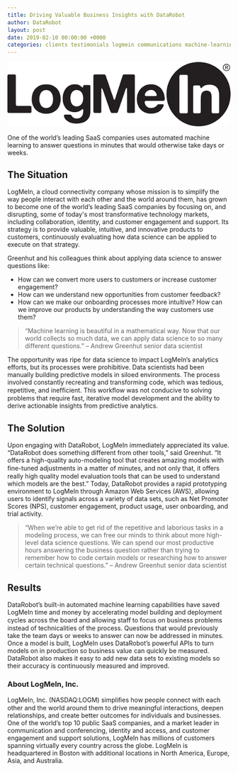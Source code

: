 ```yaml
---
title: Driving Valuable Business Insights with DataRobot
author: DataRobot
layout: post
date: 2019-02-10 00:00:00 +0000
categories: clients testimonials logmein communications machine-learning ai
---
```



![LogMeIn](/img//logmein.png)

One of the world’s leading SaaS companies uses automated machine learning to answer questions in minutes that would otherwise take days or weeks.

## The Situation 
LogMeIn, a cloud connectivity company whose mission is to simplify the way people interact with each other and the world around them, has grown to become one of the world’s leading SaaS companies by focusing on, and disrupting, some of today's most transformative technology markets, including collaboration, identity, and customer engagement and support. Its strategy is to provide valuable, intuitive, and innovative products to customers, continuously evaluating how data science can be applied to execute on that strategy.


Greenhut and his colleagues think about applying data science to answer questions like: 
- How can we convert more users to customers or increase customer engagement? 
- How can we understand new opportunities from customer feedback? 
- How can we make our onboarding processes more intuitive? How can we improve our products by understanding the way customers use them? 

> “Machine learning is beautiful in a mathematical way. Now that our world collects so much data, we can apply data science to so many different questions.” 
– Andrew Greenhut senior data scientist


The opportunity was ripe for data science to impact LogMeIn’s analytics efforts, but its processes were prohibitive. Data scientists had been manually building predictive models in siloed environments. The process involved constantly recreating and transforming code, which was tedious, repetitive, and inefﬁcient. This workﬂow was not conducive to solving problems that require fast, iterative model development and the ability to derive actionable insights from predictive analytics.


## The Solution 
Upon engaging with DataRobot, LogMeIn immediately appreciated its value. “DataRobot does something different from other tools,” said Greenhut. “It offers a high-quality auto-modeling tool that creates amazing models with ﬁne-tuned adjustments in a matter of minutes, and not only that, it offers really high quality model evaluation tools that can be used to understand which models are the best.” Today, DataRobot provides a rapid prototyping environment to LogMeIn through Amazon Web Services (AWS), allowing users to identify signals across a variety of data sets, such as Net Promoter Scores (NPS), customer engagement, product usage, user onboarding, and trial activity.

> “When we’re able to get rid of the repetitive and laborious tasks in a modeling process, we can free our minds to think about more high-level data science questions. We can spend our most productive hours answering the business question rather than trying to remember how to code certain models or researching how to answer certain technical questions.” – Andrew Greenhut senior data scientist


## Results
DataRobot’s built-in automated machine learning capabilities have saved LogMeIn time and money by accelerating model building and deployment cycles across the board and allowing staﬀ to focus on business problems instead of technicalities of the process. Questions that would previously take the team days or weeks to answer can now be addressed in minutes. Once a model is built, LogMeIn uses DataRobot’s powerful APIs to turn models on in production so business value can quickly be measured. DataRobot also makes it easy to add new data sets to existing models so their accuracy is continuously measured and improved. 


### About LogMeIn, Inc. 
LogMeIn, Inc. (NASDAQ:LOGM) simpliﬁes how people connect with each other and the world around them to drive meaningful interactions, deepen relationships, and create better outcomes for individuals and businesses. One of the world’s top 10 public SaaS companies, and a market leader in communication and conferencing, identity and access, and customer engagement and support solutions, LogMeIn has millions of customers spanning virtually every country across the globe. LogMeIn is headquartered in Boston with additional locations in North America, Europe, Asia, and Australia.
